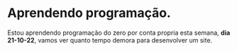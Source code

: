 <h1>Aprendendo programação.</h1>
Estou aprendendo programação do zero por conta propria esta semana, <strong>dia 21-10-22</strong>, vamos ver quanto tempo demora para desenvolver um site.
